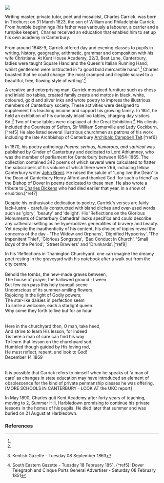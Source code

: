 <a href="https://beta.kent-maps.online"><img src="https://beta.kent-maps.online/juncture/ve-button.png"></a>
<param ve-config title="Charles Carrick" author="Michelle Crowther" layout="vtl" banner="https://raw.githubusercontent.com/kent-map/images/main/banners/19c.jpg">

<param ve-entity eid="Q2317326" aliases="Thanington">

Writing master, private tutor, poet and mosaicist, Charles Carrick, was born in Ticehurst on 31 March 1823, the son of William and Philadelphia Carrick. From humble beginnings (his father was variously a labourer, a carrier and a turnpike keeper), Charles received an education that enabled him to set up his own academy in Canterbury. 
<br><br>
From around 1848-9, Carrick offered day and evening classes to pupils in writing, history, geography, arithmetic, grammar and composition with his wife Christiana. At Kent House Academy, 22/3, Best Lane, Canterbury, ladies were taught Square Hand and the Queen's Italian Running Hand, whilst gentlemen were instructed in "a good bold mercantile hand".[^ref1] Charles boasted that he could change 'the most cramped and illegible scrawl to a beautiful, free, flowing style of writing'.[^ref2] 

A creative and enterprising man, Carrick mosaiced furniture such as chess and inlaid loo tables, created family crests and mottos in black, white, coloured, gold and silver inks and wrote poetry to impress the illustrious members of Canterbury society. These activities were designed to supplement his teaching income and support his growing family. In 1851, he held an exhibition of his curiously inlaid loo tables, charging day visitors 6d.[^ref3] Two of these tables were displayed at the Great Exhibition.[^ref4] His clients included the Countess of Sefton, Sir William Somerville and Lady Cockburn.[^ref5]  He also listed several illustrious churchmen as patrons of his work including the late Archbishop of Canterbury [Archibald Campbell Tait](/19c/19c-tait-biography).[^ref6] 

In 1870, his poetry anthology _Poems: serious, humorous, and satirical_ was published by Ginder of Canterbury and dedicated to Lord Athlumney, who was the member of parliament for Canterbury between 1854-1865. The collection contained 342 poems of which several were calculated to flatter the subscribers of his volume of which there were 266, including fellow Canterbury writer [John Brent](/19c/19c-brent-biography). He raised the salute of 'Long live the Dean' to the Dean of Canterbury Henry Alford and thanked God 'for such a friend' as the Bishop of Dover in poems dedicated to these men. He also wrote a tribute to [Charles Dickens](/dickens/dickens-biography) who had died earlier that year, in a show of erudition.[^ref7] 

Despite his enthusiastic dedication to poetry, Carrick's verses are fairly lack-lustre - carefully constructed with bland cliches and over-used words such as 'glory', 'beauty' and 'delight'. His 'Reflections on the Glorious Monuments of Canterbury Cathedral' lacks specifics and could describe any cathedral setting as he hyperbolizes generalities of bravery and beauty. Yet despite the inauthenticity of his content, his choice of topics reveal the concerns of the day - 'The Widow and Orphans', 'Dignified Hypocrisy', 'The Impenitent Thief', 'Glorious Songsters', 'Bad Conduct in Church', 'Small Boys of the Period', 'Street Brawlers' and 'Drunkards'.[^ref8] 

In his 'Reflections in Thanington Churchyard' one can imagine the dreamy poet resting in the graveyard with his notebook after a walk out from the city centre.
<br><br>
Behold the tombs, the new-made graves between,    
The house of prayer, the hallowed ground ; I ween    
But few can pass this holy tranquil scene   
Unconscious of its summer-smiling flowers,   
Rejoicing in the light of Godly powers;    
The star-like daisies in perfection seem    
To smile a welcome, each a starlight queen.   
Why come they forth to live but for an hour   
<br><br>
Here in the churchyard then, O man, take heed,    
And strive to learn His lesson, for indeed    
Tis here a man of care can find his way    
To learn that lesson on the churchyard sod.    
Humbled though guided by His loving rod,    
He must reflect, repent, and look to God!   
December 14 1869   
<br><br>
It is possible that Carrick refers to himself when he speaks of 'a man of care' as changes in state education may have introduced an element of obsolescence for the kind of private penmanship classes he was offering. [MORE SCHOOLS IN CANTERBURY - LOOK AT the UKC report] 
<param ve-image url="https://upload.wikimedia.org/wikipedia/commons/f/f1/St_Nicholas%2C_Thanington_Without_-_geograph.org.uk_-_2912744.jpg" label="St Nicholas, Thanington Without" attribution="John Salmon via Wikimedia Commons" license="CC BY-SA 2.0">

In May 1890, Charles quit Kent Academy after forty years of teaching, moving to 2, Summer Hill, Harbledown promising to continue his private lessons in the homes of his pupils. He died later that summer and was buried on 21 August at Harbledown. 

### References

[^ref1]:
[^ref2]:
[^ref3]: Kentish Gazette - Tuesday 08 September 1863
[^ref4]: South Eastern Gazette - Tuesday 18 February 1851.
{^ref5]: Dover Telegraph and Cinque Ports General Advertiser - Saturday 08 February 1851
